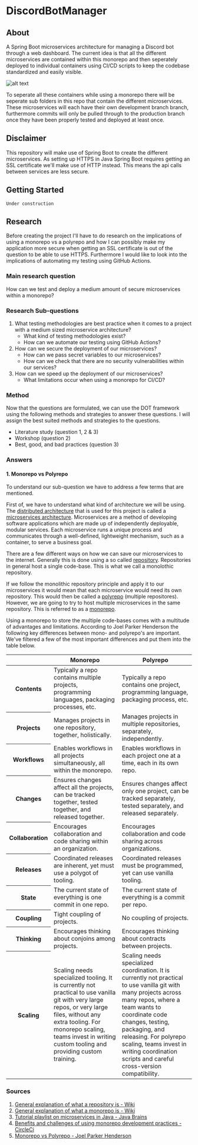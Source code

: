 # DiscordBotManager
## About

A Spring Boot microservices architecture for managing a Discord bot through a web dashboard. The current idea is that all the different microservices are contained within this monorepo and then seperately deployed to individual containers using CI/CD scripts to keep the codebase standardized and easily visible.

![alt text](https://github.com/FHICT-S-Owen/S3-IPS-DOCS/blob/main/Container_diagram_v2.jpg?raw=true)

To seperate all these containers while using a monorepo there will be seperate sub folders in this repo that contain the different microservices. These microservices will each have their own development branch branch, furthermore commits will only be pulled through to the production branch once they have been properly tested and deployed at least once.

## Disclaimer

This repository will make use of Spring Boot to create the different microservices. As setting up HTTPS in Java Spring Boot requires getting an SSL certificate we'll make use of HTTP instead. This means the api calls between services are less secure.

## Getting Started

```console
Under construction
```

## Research

Before creating the project I'll have to do research on the implications of using a monorepo vs a polyrepo and how I can possibly make my application more secure when getting an SSL certificate is out of the question to be able to use HTTPS. Furthermore I would like to look into the implications of automating my testing using GitHub Actions.

### Main research question
How can we test and deploy a medium amount of secure microservices within a monorepo?

### Research Sub-questions
1. What testing methodologies are best practice when it comes to a project with a medium sized microservice architecture?
    * What kind of testing methodologies exist?
    * How can we automate our testing using GitHub Actions?
2. How can we secure the deployment of our microservices?
    * How can we pass secret variables to our microservices?
    * How can we check that there are no security vulnerabilities within our services?
3. How can we speed up the deployment of our microservices?
    * What limitations occur when using a monorepo for CI/CD?
    
### Method
Now that the questions are formulated, we can use the DOT framework using the following methods and strategies to answer
these questions. I will assign the best suited methods and strategies to the questions.
- Literature study (question 1, 2 & 3)
- Workshop (question 2)
- Best, good, and bad practices (question 3)

### Answers
#### 1. Monorepo vs Polyrepo
To understand our sub-question we have to address a few terms that are mentioned.

First of, we have to understand what kind of architecture we will be using. The [distributed architecture](https://www.tutorialspoint.com/software_architecture_design/distributed_architecture.htm) that is used for this project is called a [microservices architecture](https://microservices.io/). Microservices are a method of developing software applications which are made up of independently deployable, modular services. Each microservice runs a unique process and communicates through a well-defined, lightweight mechanism, such as a container, to serve a business goal.

There are a few different ways on how we can save our microservices to the internet. Generally this is done using a so called [repository](https://en.wikipedia.org/wiki/Repository_(version_control)). Repositories in general host a single code-base. This is what we call a monolothic repository. 

If we follow the monolithic repository principle and apply it to our microservices it would mean that each microservice would need its own repository. This would then be called a [polyrepo](https://github.com/joelparkerhenderson/monorepo-vs-polyrepo#:~:text=Polyrepo%20is%20a%20nickname%20that,repositories%2C%20rather%20than%20one%20repository.&text=Polyrepo%20is%20also%20known%20as%20many%2Drepo%20or%20multi%2Drepo.) (multiple repositores). However, we are going to try to host multiple microservices in the same repository. This is referred to as a [monorepo](https://en.wikipedia.org/wiki/Monorepo).

Using a monorepo to store the multiple code-bases comes with a multitude of advantages and limitations. According to Joel Parker Henderson the following key differences between mono- and polyrepo's are important. We've filtered a few of the most important differences and put them into the table below.

<table>
  <thead>
    <tr>
      <th></th>
      <th>Monorepo</th>
      <th>Polyrepo</th>
    </tr>
  </thead>
  <tbody>
    <tr>
      <th>Contents</th>
      <td>Typically a repo contains multiple projects, programming languages, packaging processes, etc.</td>
      <td>Typically a repo contains one project, programming language, packaging process, etc.</td>
    </tr>
    <tr>
      <th>Projects</th>
      <td>Manages projects in one repository, together, holistically.</td>
      <td>Manages projects in multiple repositories, separately, independently.</td>
    </tr>
    <tr>
      <th>Workflows</th>
      <td>Enables workflows in all projects simultaneously, all within the monorepo. </td>
      <td>Enables workflows in each project one at a time, each in its own repo.</td>
    </tr>
    <tr>
      <th>Changes</th>
      <td>Ensures changes affect all the projects, can be tracked together, tested together, and released together.</td>
      <td>Ensures changes affect only one project, can be tracked separately, tested separately, and released separately.</td>
    </tr>
    <tr>
      <th>Collaboration</th>
      <td>Encourages collaboration and code sharing within an organization. </td>
      <td>Encourages collaboration and code sharing across organizations.</td>
    </tr>
    <tr>
      <th>Releases</th>
      <td>Coordinated releases are inherent, yet must use a polygot of tooling.</td>
      <td>Coordinated releases must be programmed, yet can use vanilla tooling.</td>
    </tr>
    <tr>
      <th>State</th>
      <td>The current state of everything is one commit in one repo.</td>
      <td>The current state of everything is a commit per repo.</td>
    </tr>
    <tr>
      <th>Coupling</th>
      <td>Tight coupling of projects.</td>
      <td>No coupling of projects.</td>
    </tr>
    <tr>
      <th>Thinking</th>
      <td>Encourages thinking about conjoins among projects.</td>
      <td>Encourages thinking about contracts between projects.</td>
    </tr>
    <tr>
      <th>Scaling</th>
      <td>Scaling needs specialized tooling. It is currently not practical to use vanilla git with very large repos, or very large files, without any extra tooling. For monorepo scaling, teams invest in writing custom tooling and providing custom training.</td>
      <td>Scaling needs specialized coordination. It is currently not practical to use vanilla git with many projects across many repos, where a team wants to coordinate code changes, testing, packaging, and releasing. For polyrepo scaling, teams invest in writing coordination scripts and careful cross-version compatibility.</td>
    </tr>
  </tbody>
</table>

### Sources
1. [General explanation of what a repository is - Wiki](https://en.wikipedia.org/wiki/Repository_(version_control))
2. [General explanation of what a monorepo is - Wiki](https://en.wikipedia.org/wiki/Monorepo)
3. [Tutorial playlist on microservices in Java - Java Brains](https://youtube.com/playlist?list=PLqq-6Pq4lTTZSKAFG6aCDVDP86Qx4lNas)
4. [Benefits and challenges of using monorepo development practices - CircleCi](https://circleci.com/blog/monorepo-dev-practices/)
5. [Monorepo vs Polyrepo - Joel Parker Henderson](https://github.com/joelparkerhenderson/monorepo-vs-polyrepo)
